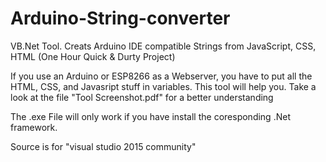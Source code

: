 # Arduino-String-converter
VB.Net Tool. Creats Arduino IDE compatible Strings from JavaScript, CSS, HTML
(One Hour Quick & Durty Project)

If you use an Arduino or ESP8266 as a Webserver, you have to put all the HTML, CSS, and Javasript stuff in variables. 
This tool will help you.
Take a look at the file "Tool Screenshot.pdf" for a better understanding

The .exe File will only work if you have install the coresponding .Net framework.

Source is for "visual studio 2015 community"
